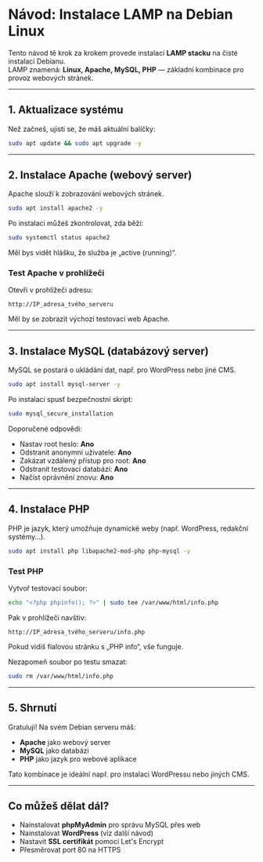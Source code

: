 # Návod: Instalace LAMP na Debian Linux

Tento návod tě krok za krokem provede instalací **LAMP stacku** na čisté instalaci Debianu.  
LAMP znamená: **Linux, Apache, MySQL, PHP** — základní kombinace pro provoz webových stránek.

---

## 1. Aktualizace systému

Než začneš, ujisti se, že máš aktuální balíčky:

```bash
sudo apt update && sudo apt upgrade -y
```

---

## 2. Instalace Apache (webový server)

Apache slouží k zobrazování webových stránek.

```bash
sudo apt install apache2 -y
```

Po instalaci můžeš zkontrolovat, zda běží:

```bash
sudo systemctl status apache2
```

Měl bys vidět hlášku, že služba je „active (running)“.

### Test Apache v prohlížeči

Otevři v prohlížeči adresu:
```
http://IP_adresa_tvého_serveru
```
Měl by se zobrazit výchozí testovací web Apache.

---

## 3. Instalace MySQL (databázový server)

MySQL se postará o ukládání dat, např. pro WordPress nebo jiné CMS.

```bash
sudo apt install mysql-server -y
```

Po instalaci spusť bezpečnostní skript:

```bash
sudo mysql_secure_installation
```

Doporučené odpovědi:
- Nastav root heslo: **Ano**
- Odstranit anonymní uživatele: **Ano**
- Zakázat vzdálený přístup pro root: **Ano**
- Odstranit testovací databázi: **Ano**
- Načíst oprávnění znovu: **Ano**

---

## 4. Instalace PHP

PHP je jazyk, který umožňuje dynamické weby (např. WordPress, redakční systémy…).

```bash
sudo apt install php libapache2-mod-php php-mysql -y
```

### Test PHP

Vytvoř testovací soubor:
```bash
echo "<?php phpinfo(); ?>" | sudo tee /var/www/html/info.php
```

Pak v prohlížeči navštiv:
```
http://IP_adresa_tvého_serveru/info.php
```

Pokud vidíš fialovou stránku s „PHP info“, vše funguje.

Nezapomeň soubor po testu smazat:

```bash
sudo rm /var/www/html/info.php
```

---

## 5. Shrnutí

Gratuluji! Na svém Debian serveru máš:

- **Apache** jako webový server
- **MySQL** jako databázi
- **PHP** jako jazyk pro webové aplikace

Tato kombinace je ideální např. pro instalaci WordPressu nebo jiných CMS.

---

## Co můžeš dělat dál?

- Nainstalovat **phpMyAdmin** pro správu MySQL přes web
- Nainstalovat **WordPress** (viz další návod)
- Nastavit **SSL certifikát** pomocí Let's Encrypt
- Přesměrovat port 80 na HTTPS

